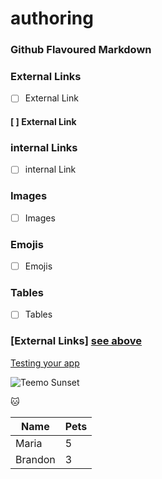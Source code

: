 # authoring

### Github Flavoured Markdown

### External Links
- [ ]  External Link

<h4 id="external-links">
 [ ]  External Link
</h4>




### internal Links 
- [ ] internal Link 
### Images 
- [ ] Images
### Emojis 
- [ ] Emojis
### Tables 
- [ ] Tables 

### [External Links] [see above](#external-links)


[Testing your app](https://docs.github.com/en/developers/github-marketplace/testing-your-app)


![Teemo Sunset](https://images4.alphacoders.com/600/600528.png)

:cat: 

|  Name         |     Pets      |
| ------------- | ------------- |
| Maria         |      5        |
| Brandon       |      3        |
